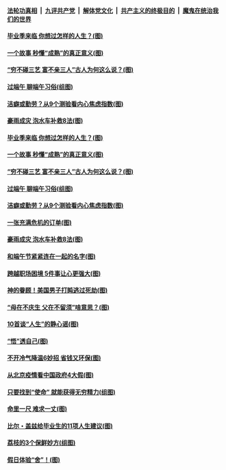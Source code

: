 

####  [法轮功真相](../../../../basic/blob/master/README.md?t=06252002) &nbsp;|&nbsp; [九评共产党](../../../../9ping.md/blob/master/README.md?t=06252002) &nbsp;|&nbsp; [解体党文化](../../../../jtdwh.md/blob/master/README.md?t=06252002)  &nbsp;|&nbsp; [共产主义的终极目的](../../../../gczydzjmd.md/blob/master/README.md?t=06252002) &nbsp;|&nbsp; [魔鬼在统治我们的世界](../../../../mgztzwmdsj.md/blob/master/README.md?t=06252002) 

#### [毕业季来临 你想过怎样的人生？(图)](../pages/p8/937661.md?t=06252002) 

#### [一个故事 秒懂“成熟”的真正意义(图)](../pages/p8/936405.md?t=06252002) 

#### [“穷不碰三艺 富不亲三人”古人为何这么说？(图)](../pages/p8/937602.md?t=06252002) 

#### [过端午 聊端午习俗(组图)](../pages/p8/937246.md?t=06252002) 

#### [洁癖或勤劳？从9个测验看内心焦虑指数(图)](../pages/p8/937558.md?t=06252002) 

#### [豪雨成灾 泡水车补救8法(图)](../pages/p8/937526.md?t=06252002) 

#### [毕业季来临 你想过怎样的人生？(图)](../pages/p8/937661.md?t=06252002) 

#### [一个故事 秒懂“成熟”的真正意义(图)](../pages/p8/936405.md?t=06252002) 

#### [“穷不碰三艺 富不亲三人”古人为何这么说？(图)](../pages/p8/937602.md?t=06252002) 

#### [过端午 聊端午习俗(组图)](../pages/p8/937246.md?t=06252002) 

#### [洁癖或勤劳？从9个测验看内心焦虑指数(图)](../pages/p8/937558.md?t=06252002) 

#### [一张充满危机的订单(图)](../pages/p8/936981.md?t=06252002) 

#### [豪雨成灾 泡水车补救8法(图)](../pages/p8/937526.md?t=06252002) 

#### [和端午节紧紧连在一起的名字(图)](../pages/p8/937448.md?t=06252002) 

#### [跨越职场困境 5件事让心更强大(图)](../pages/p8/937375.md?t=06252002) 

#### [神的眷顾！美国男子打盹逃过死劫(图)](../pages/p8/936985.md?t=06252002) 

#### [“母在不庆生 父在不留须”啥意思？(图)](../pages/p8/937234.md?t=06252002) 

#### [10首谈“人生”的静心谣(图)](../pages/p8/936965.md?t=06252002) 

#### [“悟”透自己(图)](../pages/p8/936972.md?t=06252002) 

#### [不开冷气降温6妙招 省钱又环保(图)](../pages/p8/937329.md?t=06252002) 

#### [从北京疫情看中国政府4大假(图)](../pages/p8/937196.md?t=06252002) 

#### [只要找到“使命” 就能获得无穷精力(组图)](../pages/p8/937159.md?t=06252002) 

#### [命里一尺 难求一丈(图)](../pages/p8/936782.md?t=06252002) 

#### [比尔・盖兹给毕业生的11项人生建议(图)](../pages/p8/936231.md?t=06252002) 

#### [荔枝的3个保鲜妙方(组图)](../pages/p8/936950.md?t=06252002) 

#### [假日体验“舍”！(图)](../pages/p8/937183.md?t=06252002) 

